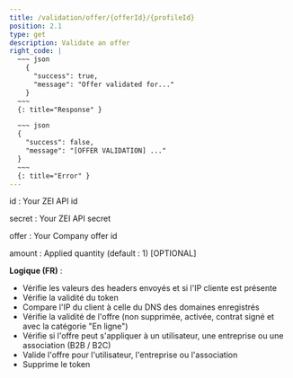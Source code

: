 ```yaml
---
title: /validation/offer/{offerId}/{profileId}
position: 2.1
type: get
description: Validate an offer
right_code: |
  ~~~ json
    {
      "success": true,
      "message": "Offer validated for..."
    }
  ~~~
  {: title="Response" }

  ~~~ json
  {
    "success": false,
    "message": "[OFFER VALIDATION] ..."
  }
  ~~~
  {: title="Error" }
---
```

id
: Your ZEI API id

secret 
: Your ZEI API secret

offer
: Your Company offer id

amount
: Applied quantity (default : 1) [OPTIONAL]

**Logique (FR)** :

- Vérifie les valeurs des headers envoyés et si l'IP cliente est présente
- Vérifie la validité du token
- Compare l'IP du client à celle du DNS des domaines enregistrés
- Vérifie la validité de l'offre (non supprimée, activée, contrat signé et avec la catégorie "En ligne")
- Vérifie si l'offre peut s'appliquer à un utilisateur, une entreprise ou une association (B2B / B2C)
- Valide l'offre pour l'utilisateur, l'entreprise ou l'association
- Supprime le token
